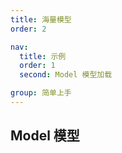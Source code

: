 ```yaml
---
title: 海量模型
order: 2

nav:
  title: 示例
  order: 1
  second: Model 模型加载

group: 简单上手
---
```


## Model 模型
 
<code src="./index.tsx" compact="true"></code>
